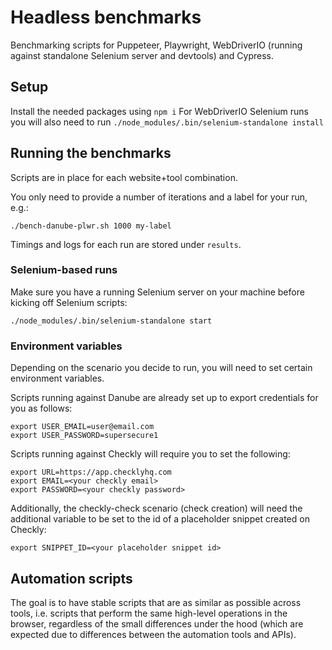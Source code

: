 # Headless benchmarks

Benchmarking scripts for Puppeteer, Playwright, WebDriverIO (running against standalone Selenium server and devtools) and Cypress.

## Setup

Install the needed packages using `npm i`
For WebDriverIO Selenium runs you will also need to run `./node_modules/.bin/selenium-standalone install` 

## Running the benchmarks

Scripts are in place for each website+tool combination.

 You only need to provide a number of iterations and a label for your run, e.g.:

```./bench-danube-plwr.sh 1000 my-label```

Timings and logs for each run are stored under `results`.

### Selenium-based runs

Make sure you have a running Selenium server on your machine before kicking off Selenium scripts:

```./node_modules/.bin/selenium-standalone start```

### Environment variables

Depending on the scenario you decide to run, you will need to set certain environment variables.

Scripts running against Danube are already set up to export credentials for you as follows: 

```
export USER_EMAIL=user@email.com
export USER_PASSWORD=supersecure1
```

Scripts running against Checkly will require you to set the following:

```
export URL=https://app.checklyhq.com
export EMAIL=<your checkly email>
export PASSWORD=<your checkly password>
```

Additionally, the checkly-check scenario (check creation) will need the additional variable to be set to the id of a placeholder snippet created on Checkly:

```
export SNIPPET_ID=<your placeholder snippet id>
```

## Automation scripts

The goal is to have stable scripts that are as similar as possible across tools, i.e. scripts that perform the same high-level operations in the browser, regardless of the small differences under the hood (which are expected due to differences between the automation tools and APIs). 

